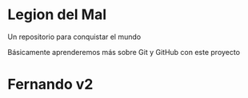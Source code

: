 # Legion del Mal
Un repositorio para conquistar el mundo

Básicamente aprenderemos más sobre Git y GitHub con este proyecto


# Fernando v2



